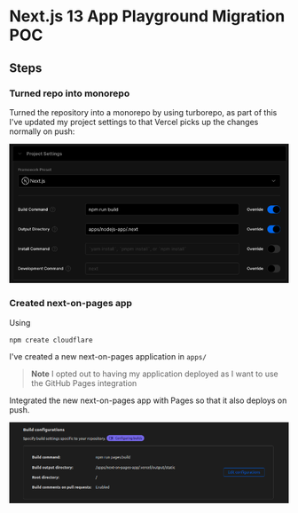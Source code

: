 # Next.js 13 App Playground Migration POC

## Steps

### Turned repo into monorepo

Turned the repository into a monorepo by using turborepo, as part of this I've updated my project settings to that Vercel picks up the changes normally on push:

![Vercel Updated Settings](./images/vercel-updated-settings.png)

### Created next-on-pages app

Using
```sh
npm create cloudflare
```
I've created a new next-on-pages application in `apps/`

> **Note**
> I opted out to having my application deployed as I want to use the GitHub Pages integration

Integrated the new next-on-pages app with Pages so that it also deploys on push.

![Pages build Settings](./images/pages-build-settings.png)

